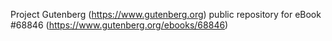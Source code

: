 Project Gutenberg (https://www.gutenberg.org) public repository for eBook #68846 (https://www.gutenberg.org/ebooks/68846)

